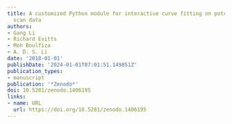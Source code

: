 ```yaml
---
title: A customized Python module for interactive curve fitting on potentiodynamic
  scan data
authors:
- Gang Li
- Richard Evitts
- Moh Boulfiza
- A. D. S. Li
date: '2018-01-01'
publishDate: '2024-01-01T07:01:51.149851Z'
publication_types:
- manuscript
publication: '*Zenodo*'
doi: 10.5281/zenodo.1406195
links:
- name: URL
  url: https://doi.org/10.5281/zenodo.1406195
---
```

